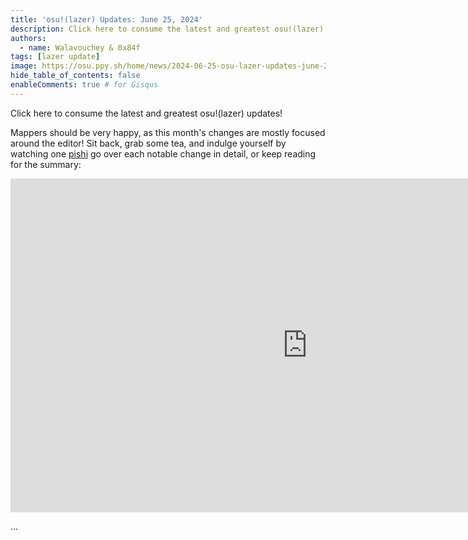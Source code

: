 ```yaml
---
title: 'osu!(lazer) Updates: June 25, 2024'
description: Click here to consume the latest and greatest osu!(lazer) updates!
authors:
  - name: Walavouchey & 0x84f
tags: [lazer update]
image: https://osu.ppy.sh/home/news/2024-06-25-osu-lazer-updates-june-25-2024
hide_table_of_contents: false
enableComments: true # for Gisqus
---
```


Click here to consume the latest and greatest osu!(lazer) updates!

Mappers should be very happy, as this month's changes are mostly focused around the editor! Sit back, grab some tea, and indulge yourself by watching one [pishi](https://osu.ppy.sh/users/3178418) go over each notable change in detail, or keep reading for the summary:

<iframe width="949" height="534" src="https://www.youtube.com/embed/BnhcyVT_yrk" title="&quot;the editor sucks&quot;" frameborder="0" allow="accelerometer; autoplay; clipboard-write; encrypted-media; gyroscope; picture-in-picture; web-share" referrerpolicy="strict-origin-when-cross-origin" allowfullscreen></iframe>

...